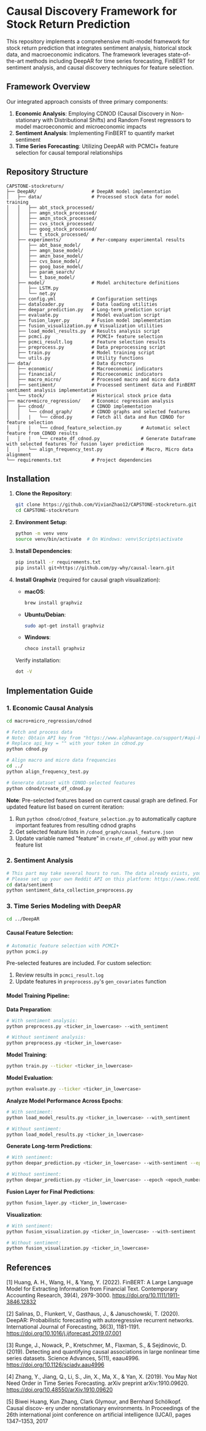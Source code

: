 # Causal Discovery Framework for Stock Return Prediction

This repository implements a comprehensive multi-model framework for stock return prediction that integrates sentiment analysis, historical stock data, and macroeconomic indicators. The framework leverages state-of-the-art methods including DeepAR for time series forecasting, FinBERT for sentiment analysis, and causal discovery techniques for feature selection.

## Framework Overview

Our integrated approach consists of three primary components:

1. **Economic Analysis**: Employing CDNOD (Causal Discovery in Non-stationary with Distributional Shifts) and Random Forest regressors to model macroeconomic and microeconomic impacts
2. **Sentiment Analysis**: Implementing FinBERT to quantify market sentiment
3. **Time Series Forecasting**: Utilizing DeepAR with PCMCI+ feature selection for causal temporal relationships

## Repository Structure

```
CAPSTONE-stockreturn/
├── DeepAR/                    # DeepAR model implementation
│   ├── data/                  # Processed stock data for model training
│   │   ├── abt_stock_processed/
│   │   ├── amgn_stock_processed/
│   │   ├── amzn_stock_processed/
│   │   ├── cvs_stock_processed/
│   │   ├── goog_stock_processed/
│   │   └── t_stock_processed/
│   ├── experiments/           # Per-company experimental results
│   │   ├── abt_base_model/
│   │   ├── amgn_base_model/
│   │   ├── amzn_base_model/
│   │   ├── cvs_base_model/
│   │   ├── goog_base_model/
│   │   ├── param_search/
│   │   └── t_base_model/
│   ├── model/                 # Model architecture definitions
│   │   ├── LSTM.py
│   │   └── net.py
│   ├── config.yml             # Configuration settings
│   ├── dataloader.py          # Data loading utilities
│   ├── deepar_prediction.py   # Long-term prediction script
│   ├── evaluate.py            # Model evaluation script
│   ├── fusion_layer.py        # Fusion model implementation
│   ├── fusion_visualization.py # Visualization utilities
│   ├── load_model_results.py  # Results analysis script
│   ├── pcmci.py               # PCMCI+ feature selection
│   ├── pcmci_result.log       # Feature selection results
│   ├── preprocess.py          # Data preprocessing script
│   ├── train.py               # Model training script
│   └── utils.py               # Utility functions
├── data/                      # Data directory
│   ├── economic/              # Macroeconomic indicators
│   ├── financial/             # Microeconomic indicators
│   ├── macro_micro/           # Processed macro and micro data
│   ├── sentiment/             # Processed sentiment data and FinBERT sentiment analysis implementation
│   └── stock/                 # Historical stock price data
├── macro+micro_regression/    # Economic regression analysis
│   ├── cdnod/                 # CDNOD implementation
│   │   └── cdnod_graph/       # CDNOD graphs and selected features
│   │   |   └── cdnod.py       # Fetch all data and Run CDNOD for feature selection
│   │   |   └── cdnod_feature_selection.py       # Automatic select feature from CDNOD results 
│   │   |   └── create_df_cdnod.py               # Generate Dataframe with selected features for fusion layer prediction
│   │   └── align_frequency_test.py              # Macro, Micro data alignment
└── requirements.txt           # Project dependencies
```

## Installation

1. **Clone the Repository**:
   ```bash
   git clone https://github.com/VivianZhao12/CAPSTONE-stockreturn.git
   cd CAPSTONE-stockreturn
   ```

2. **Environment Setup**:
   ```bash
   python -m venv venv
   source venv/bin/activate  # On Windows: venv\Scripts\activate
   ```

3. **Install Dependencies**:
   ```bash
   pip install -r requirements.txt
   pip install git+https://github.com/py-why/causal-learn.git
   ```

4. **Install Graphviz** (required for causal graph visualization):

   - **macOS**:
     ```bash
     brew install graphviz
     ```
     
   - **Ubuntu/Debian**:
     ```bash
     sudo apt-get install graphviz
     ```
     
   - **Windows**:
     ```bash
     choco install graphviz
     ```
     
   Verify installation:
   ```bash
   dot -V
   ```

## Implementation Guide

### 1. Economic Causal Analysis

```bash
cd macro+micro_regression/cdnod

# Fetch and process data
# Note: Obtain API key from "https://www.alphavantage.co/support/#api-key"
# Replace api_key = "" with your token in cdnod.py
python cdnod.py

# Align macro and micro data frequencies
cd ../
python align_frequency_test.py

# Generate dataset with CDNOD-selected features
python cdnod/create_df_cdnod.py
```

**Note**: Pre-selected features based on current causal graph are defined. For updated feature list based on current iteration:
1. Run `python cdnod/cdnod_feature_selection.py` to automatically capture important features from resulting cdnod graphs
2. Get selected feature lists in `/cdnod_graph/causal_feature.json` 
3. Update variable named "feature" in `create_df_cdnod.py` with your new feature list


### 2. Sentiment Analysis

```bash
# This part may take several hours to run. The data already exists, you may proceed with the rest of the part using the existing data.
# Please set up your own Reddit API on this platform: https://www.reddit.com/prefs/apps, including: client_id,  client_secret, username, and password.
cd data/sentiment
python sentiment_data_collection_preprocess.py 
```

### 3. Time Series Modeling with DeepAR

```bash
cd ../DeepAR
```

#### Causal Feature Selection:
```bash
# Automatic feature selection with PCMCI+
python pcmci.py
```

Pre-selected features are included. For custom selection:
1. Review results in `pcmci_result.log`
2. Update features in `preprocess.py`'s `gen_covariates` function

#### Model Training Pipeline:

**Data Preparation**:
```bash
# With sentiment analysis:
python preprocess.py <ticker_in_lowercase> --with_sentiment

# Without sentiment analysis:
python preprocess.py <ticker_in_lowercase>
```

**Model Training**:
```bash
python train.py --ticker <ticker_in_lowercase>
```

**Model Evaluation**:
```bash
python evaluate.py --ticker <ticker_in_lowercase>
```

**Analyze Model Performance Across Epochs**:
```bash
# With sentiment:
python load_model_results.py <ticker_in_lowercase> --with_sentiment

# Without sentiment:
python load_model_results.py <ticker_in_lowercase>
```

**Generate Long-term Predictions**:
```bash
# With sentiment:
python deepar_prediction.py <ticker_in_lowercase> --with-sentiment --epoch <epoch_number>

# Without sentiment:
python deepar_prediction.py <ticker_in_lowercase> --epoch <epoch_number>
```

**Fusion Layer for Final Predictions**:
```bash
python fusion_layer.py <ticker_in_lowercase>
```

**Visualization**:
```bash
# With sentiment:
python fusion_visualization.py <ticker_in_lowercase> --with-sentiment

# Without sentiment:
python fusion_visualization.py <ticker_in_lowercase>
```

## References
[1] Huang, A. H., Wang, H., & Yang, Y. (2022). FinBERT: A Large Language Model for Extracting Information from Financial Text. Contemporary Accounting Research, 39(4), 2979-3000. https://doi.org/10.1111/1911-3846.12832

[2] Salinas, D., Flunkert, V., Gasthaus, J., & Januschowski, T. (2020). DeepAR: Probabilistic forecasting with autoregressive recurrent networks. International Journal of Forecasting, 36(3), 1181-1191. https://doi.org/10.1016/j.ijforecast.2019.07.001

[3] Runge, J., Nowack, P., Kretschmer, M., Flaxman, S., & Sejdinovic, D. (2019). Detecting and quantifying causal associations in large nonlinear time series datasets. Science Advances, 5(11), eaau4996. https://doi.org/10.1126/sciadv.aau4996 

[4] Zhang, Y., Jiang, Q., Li, S., Jin, X., Ma, X., & Yan, X. (2019). You May Not Need Order in Time Series Forecasting. arXiv preprint arXiv:1910.09620. https://doi.org/10.48550/arXiv.1910.09620

[5] Biwei Huang, Kun Zhang, Clark Glymour, and Bernhard Schölkopf. Causal discov-
ery under nonstationary environments. In Proceedings of the 26th international joint
conference on artificial intelligence (IJCAI), pages 1347–1353, 2017
